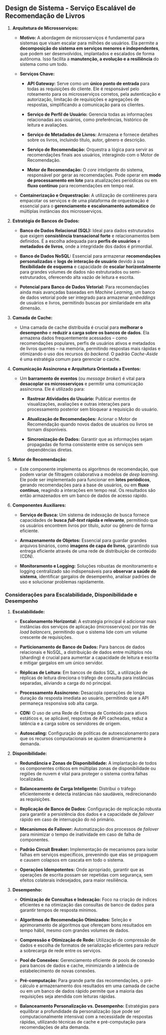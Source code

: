 Design de Sistema - Serviço Escalável de Recomendação de Livros
---------------------------------------------------------------

1.  **Arquitetura de Microsserviços:**
    
    *   **Motivo:** A abordagem de microsserviços é fundamental para sistemas que visam escalar para milhões de usuários. Ela permite a **decomposição do sistema em serviços menores e independentes**, que podem ser desenvolvidos, implantados e escalados de forma autônoma. Isso facilita a **manutenção, a evolução e a resiliência** do sistema como um todo.
        
    *   **Serviços Chave:**
        
        *   **API Gateway:** Serve como um **único ponto de entrada** para todas as requisições do cliente. Ele é responsável pelo roteamento para os microsserviços corretos, pela autenticação e autorização, limitação de requisições e agregações de respostas, simplificando a comunicação para os clientes.
            
        *   **Serviço de Perfil de Usuário:** Gerencia todas as informações relacionadas aos usuários, como preferências, histórico de leitura e avaliações.
            
        *   **Serviço de Metadados de Livros:** Armazena e fornece detalhes sobre os livros, incluindo título, autor, gênero e descrição.
            
        *   **Serviço de Recomendação:** Orquestra a lógica para servir as recomendações finais aos usuários, interagindo com o Motor de Recomendação.
            
        *   **Motor de Recomendação:** O _core_ inteligente do sistema, responsável por gerar as recomendações. Pode operar em **modo de processamento em lote** para atualizações periódicas ou em **fluxo contínuo** para recomendações em tempo real.
            
    *   **Containerização e Orquestração:** A utilização de contêineres para empacotar os serviços e de uma plataforma de orquestração é essencial para o **gerenciamento e escalonamento automático** de múltiplas instâncias dos microsserviços.
        
2.  **Estratégia de Bancos de Dados:**
    
    *   **Banco de Dados Relacional (SQL):** Ideal para dados estruturados que exigem **consistência transacional forte** e relacionamentos bem definidos. É a escolha adequada para **perfis de usuários** e **metadados de livros**, onde a integridade dos dados é primordial.
        
    *   **Banco de Dados NoSQL:** Essencial para armazenar **recomendações personalizadas** e **logs de interação de usuário** devido à sua **flexibilidade de esquema** e capacidade de **escalar horizontalmente** para grandes volumes de dados não estruturados ou semi-estruturados, oferecendo alta vazão de leitura e escrita.
        
    *   **Potencial para Banco de Dados Vetorial:** Para recomendações ainda mais avançadas baseadas em _Machine Learning_, um banco de dados vetorial pode ser integrado para armazenar _embeddings_ de usuários e livros, permitindo buscas por similaridade em alta dimensão.
        
3.  **Camada de Cache:**
    
    *   Uma camada de cache distribuída é crucial para **melhorar o desempenho** e **reduzir a carga sobre os bancos de dados**. Ela armazena dados frequentemente acessados – como recomendações populares, perfis de usuários ativos e metadados de livros quentes – na memória, permitindo respostas mais rápidas e otimizando o uso dos recursos do _backend_. O padrão _Cache-Aside_ é uma estratégia comum para gerenciar o cache.
        
4.  **Comunicação Assíncrona e Arquitetura Orientada a Eventos:**
    
    *   Um **barramento de eventos** (ou _message broker_) é vital para **desacoplar os microsserviços** e permitir uma comunicação assíncrona. Ele é utilizado para:
        
        *   **Rastrear Atividades do Usuário:** Publicar eventos de visualizações, avaliações e outras interações para processamento posterior sem bloquear a requisição do usuário.
            
        *   **Atualização de Recomendações:** Acionar o Motor de Recomendação quando novos dados de usuários ou livros se tornam disponíveis.
            
        *   **Sincronização de Dados:** Garantir que as informações sejam propagadas de forma consistente entre os serviços sem dependências diretas.
            
5.  **Motor de Recomendação:**
    
    *   Este componente implementa os algoritmos de recomendação, que podem variar de filtragem colaborativa a modelos de _deep learning_. Ele pode ser implementado para funcionar em **lotes periódicos**, gerando recomendações para a base de usuários, ou em **fluxo contínuo**, reagindo a interações em tempo real. Os resultados são então armazenados em um banco de dados de acesso rápido.
        
6.  **Componentes Auxiliares:**
    
    *   **Serviço de Busca:** Um sistema de indexação de busca fornece capacidades de **busca** _**full-text**_ **rápida e relevante**, permitindo que os usuários encontrem livros por título, autor ou gênero de forma eficiente.
        
    *   **Armazenamento de Objetos:** Essencial para guardar grandes arquivos binários, como **imagens de capa de livros**, garantindo sua entrega eficiente através de uma rede de distribuição de conteúdo (CDN).
        
    *   **Monitoramento e Logging:** Soluções robustas de monitoramento e logging centralizado são indispensáveis para **observar a saúde do sistema**, identificar gargalos de desempenho, analisar padrões de uso e solucionar problemas rapidamente.
        

### Considerações para Escalabilidade, Disponibilidade e Desempenho

1.  **Escalabilidade:**
    
    *   **Escalonamento Horizontal:** A estratégia principal é adicionar mais instâncias dos serviços de aplicação (microsserviços) por trás de _load balancers_, permitindo que o sistema lide com um volume crescente de requisições.
        
    *   **Particionamento de Banco de Dados:** Para bancos de dados relacionais e NoSQL, a distribuição de dados entre múltiplos nós (sharding) é crucial para aumentar a capacidade de leitura e escrita e mitigar gargalos em um único servidor.
        
    *   **Réplicas de Leitura:** Em bancos de dados SQL, a utilização de réplicas de leitura direciona o tráfego de consulta para instâncias separadas, aliviando a carga do nó principal.
        
    *   **Processamento Assíncrono:** Desacopla operações de longa duração da resposta imediata ao usuário, permitindo que a API permaneça responsiva sob alta carga.
        
    *   **CDN:** O uso de uma Rede de Entrega de Conteúdo para ativos estáticos e, se aplicável, respostas de API cacheadas, reduz a latência e a carga sobre os servidores de origem.
        
    *   **Autoscaling:** Configuração de políticas de autoescalonamento para que os recursos computacionais se ajustem dinamicamente à demanda.
        
2.  **Disponibilidade:**
    
    *   **Redundância e Zonas de Disponibilidade:** A implantação de todos os componentes críticos em múltiplas zonas de disponibilidade ou regiões de nuvem é vital para proteger o sistema contra falhas localizadas.
        
    *   **Balanceamento de Carga Inteligente:** Distribui o tráfego eficientemente e detecta instâncias não saudáveis, redirecionando as requisições.
        
    *   **Replicação de Banco de Dados:** Configuração de replicação robusta para garantir a persistência dos dados e a capacidade de _failover_ rápido em caso de interrupção do nó primário.
        
    *   **Mecanismos de Failover:** Automatização dos processos de _failover_ para minimizar o tempo de inatividade em caso de falha de componentes.
        
    *   **Padrão Circuit Breaker:** Implementação de mecanismos para isolar falhas em serviços específicos, prevenindo que elas se propaguem e causem colapsos em cascata em todo o sistema.
        
    *   **Operações Idempotentes:** Onde apropriado, garantir que as operações de escrita possam ser repetidas com segurança, sem efeitos colaterais indesejados, para maior resiliência.
        
3.  **Desempenho:**
    
    *   **Otimização de Consultas e Indexação:** Foco na criação de índices eficientes e na otimização das consultas de banco de dados para garantir tempos de resposta mínimos.
        
    *   **Algoritmos de Recomendação Otimizados:** Seleção e aprimoramento de algoritmos que ofereçam bons resultados em tempo hábil, mesmo com grandes volumes de dados.
        
    *   **Compressão e Otimização de Rede:** Utilização de compressão de dados e escolha de formatos de serialização eficientes para reduzir a sobrecarga de rede entre os serviços.
        
    *   **Pool de Conexões:** Gerenciamento eficiente de pools de conexão para bancos de dados e cache, minimizando a latência de estabelecimento de novas conexões.
        
    *   **Pré-computação:** Para grande parte das recomendações, o pré-cálculo e armazenamento dos resultados em uma camada de cache ou em um banco de dados rápido permite que a maioria das requisições seja atendida com leituras rápidas.
        
    *   **Balanceamento Personalização vs. Desempenho:** Estratégias para equilibrar a profundidade da personalização (que pode ser computacionalmente intensiva) com a necessidade de respostas rápidas, utilizando técnicas de cache e pré-computação para recomendações de alta demanda.
